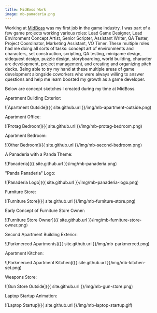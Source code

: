 ```yaml
---
title: MidBoss Work
image: mb-panaderia.png
---
```


Working at [MidBoss](https://midboss.com/) was my first job in the game industry. I was part of a few game projects working various roles: Lead Game Designer, Lead Environment Concept Artist, Senior Scripter, Assistant Writer, QA Tester, Project Coordinator, Marketing Assistant, VO Timer. These multiple roles had me doing all sorts of tasks: concept art of environments and characters, set construction, scripting, QA testing, minigame design, sidequest design, puzzle design, storyboarding, world building, character arc development, project management, and creating and organizing pitch decks. Being able to try my hand at these multiple areas of game development alongside coworkers who were always willing to answer questions and help me learn boosted my growth as a game developer.

Below are concept sketches I created during my time at MidBoss.

Apartment Building Exterior:

![Apartment Outside]({{ site.github.url }}/img/mb-apartment-outside.png)

Apartment Office:

![Protag Bedroom]({{ site.github.url }}/img/mb-protag-bedroom.png)

Apartment Bedroom:

![Other Bedroom]({{ site.github.url }}/img/mb-second-bedroom.png)

A Panaderia with a Panda Theme:

![Panaderia]({{ site.github.url }}/img/mb-panaderia.png)

"Panda Panaderia" Logo:

![Panaderia Logo]({{ site.github.url }}/img/mb-panaderia-logo.png)

Furniture Store:

![Furniture Store]({{ site.github.url }}/img/mb-furniture-store.png)

Early Concept of Furniture Store Owner:

![Furniture Store Owner]({{ site.github.url }}/img/mb-furniture-store-owner.png)

Second Apartment Building Exterior:

![Parkmerced Apartments]({{ site.github.url }}/img/mb-parkmerced.png)

Apartment Kitchen:

![Parkmerced Apartment Kitchen]({{ site.github.url }}/img/mb-kitchen-set.png)

Weapons Store:

![Gun Store Outside]({{ site.github.url }}/img/mb-gun-store.png)

Laptop Startup Animation:

![Laptop Startup]({{ site.github.url }}/img/mb-laptop-startup.gif)
